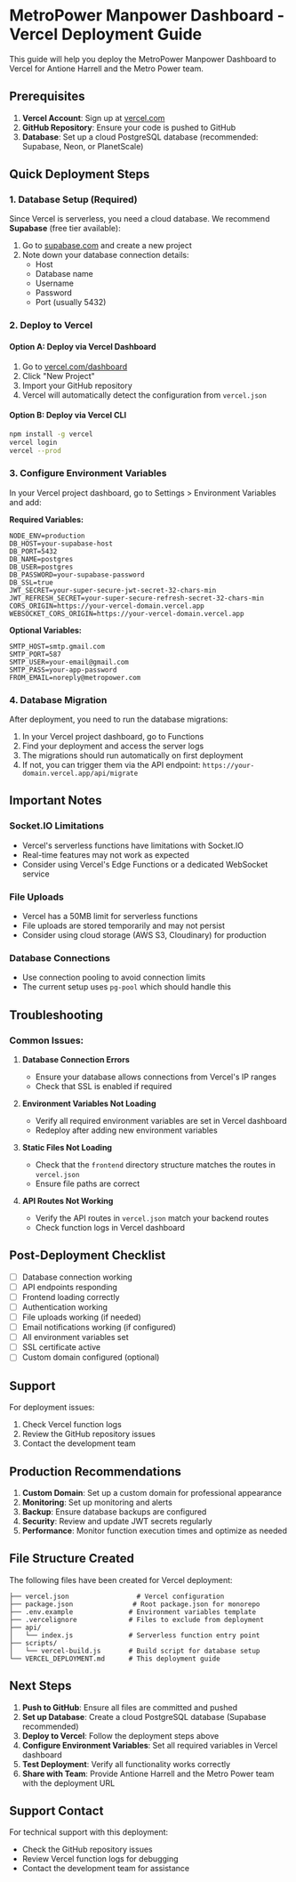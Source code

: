 # MetroPower Manpower Dashboard - Vercel Deployment Guide

This guide will help you deploy the MetroPower Manpower Dashboard to Vercel for Antione Harrell and the Metro Power team.

## Prerequisites

1. **Vercel Account**: Sign up at [vercel.com](https://vercel.com)
2. **GitHub Repository**: Ensure your code is pushed to GitHub
3. **Database**: Set up a cloud PostgreSQL database (recommended: Supabase, Neon, or PlanetScale)

## Quick Deployment Steps

### 1. Database Setup (Required)

Since Vercel is serverless, you need a cloud database. We recommend **Supabase** (free tier available):

1. Go to [supabase.com](https://supabase.com) and create a new project
2. Note down your database connection details:
   - Host
   - Database name
   - Username
   - Password
   - Port (usually 5432)

### 2. Deploy to Vercel

#### Option A: Deploy via Vercel Dashboard
1. Go to [vercel.com/dashboard](https://vercel.com/dashboard)
2. Click "New Project"
3. Import your GitHub repository
4. Vercel will automatically detect the configuration from `vercel.json`

#### Option B: Deploy via Vercel CLI
```bash
npm install -g vercel
vercel login
vercel --prod
```

### 3. Configure Environment Variables

In your Vercel project dashboard, go to Settings > Environment Variables and add:

**Required Variables:**
```
NODE_ENV=production
DB_HOST=your-supabase-host
DB_PORT=5432
DB_NAME=postgres
DB_USER=postgres
DB_PASSWORD=your-supabase-password
DB_SSL=true
JWT_SECRET=your-super-secure-jwt-secret-32-chars-min
JWT_REFRESH_SECRET=your-super-secure-refresh-secret-32-chars-min
CORS_ORIGIN=https://your-vercel-domain.vercel.app
WEBSOCKET_CORS_ORIGIN=https://your-vercel-domain.vercel.app
```

**Optional Variables:**
```
SMTP_HOST=smtp.gmail.com
SMTP_PORT=587
SMTP_USER=your-email@gmail.com
SMTP_PASS=your-app-password
FROM_EMAIL=noreply@metropower.com
```

### 4. Database Migration

After deployment, you need to run the database migrations:

1. In your Vercel project dashboard, go to Functions
2. Find your deployment and access the server logs
3. The migrations should run automatically on first deployment
4. If not, you can trigger them via the API endpoint: `https://your-domain.vercel.app/api/migrate`

## Important Notes

### Socket.IO Limitations
- Vercel's serverless functions have limitations with Socket.IO
- Real-time features may not work as expected
- Consider using Vercel's Edge Functions or a dedicated WebSocket service

### File Uploads
- Vercel has a 50MB limit for serverless functions
- File uploads are stored temporarily and may not persist
- Consider using cloud storage (AWS S3, Cloudinary) for production

### Database Connections
- Use connection pooling to avoid connection limits
- The current setup uses `pg-pool` which should handle this

## Troubleshooting

### Common Issues:

1. **Database Connection Errors**
   - Ensure your database allows connections from Vercel's IP ranges
   - Check that SSL is enabled if required

2. **Environment Variables Not Loading**
   - Verify all required environment variables are set in Vercel dashboard
   - Redeploy after adding new environment variables

3. **Static Files Not Loading**
   - Check that the `frontend` directory structure matches the routes in `vercel.json`
   - Ensure file paths are correct

4. **API Routes Not Working**
   - Verify the API routes in `vercel.json` match your backend routes
   - Check function logs in Vercel dashboard

## Post-Deployment Checklist

- [ ] Database connection working
- [ ] API endpoints responding
- [ ] Frontend loading correctly
- [ ] Authentication working
- [ ] File uploads working (if needed)
- [ ] Email notifications working (if configured)
- [ ] All environment variables set
- [ ] SSL certificate active
- [ ] Custom domain configured (optional)

## Support

For deployment issues:
1. Check Vercel function logs
2. Review the GitHub repository issues
3. Contact the development team

## Production Recommendations

1. **Custom Domain**: Set up a custom domain for professional appearance
2. **Monitoring**: Set up monitoring and alerts
3. **Backup**: Ensure database backups are configured
4. **Security**: Review and update JWT secrets regularly
5. **Performance**: Monitor function execution times and optimize as needed

## File Structure Created

The following files have been created for Vercel deployment:

```text
├── vercel.json                 # Vercel configuration
├── package.json               # Root package.json for monorepo
├── .env.example              # Environment variables template
├── .vercelignore             # Files to exclude from deployment
├── api/
│   └── index.js              # Serverless function entry point
├── scripts/
│   └── vercel-build.js       # Build script for database setup
└── VERCEL_DEPLOYMENT.md      # This deployment guide
```

## Next Steps

1. **Push to GitHub**: Ensure all files are committed and pushed
2. **Set up Database**: Create a cloud PostgreSQL database (Supabase recommended)
3. **Deploy to Vercel**: Follow the deployment steps above
4. **Configure Environment Variables**: Set all required variables in Vercel dashboard
5. **Test Deployment**: Verify all functionality works correctly
6. **Share with Team**: Provide Antione Harrell and the Metro Power team with the deployment URL

## Support Contact

For technical support with this deployment:

- Check the GitHub repository issues
- Review Vercel function logs for debugging
- Contact the development team for assistance
